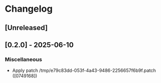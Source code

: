 # Changelog

## [Unreleased]

## [0.2.0] - 2025-06-10

### Miscellaneous
- Apply patch /tmp/e79c83dd-053f-4a43-9486-2256657f6b9f.patch ([0749168])
